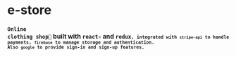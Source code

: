 # e-store

#### <code>Online clothing shop🛒</code> built with <code>react⚛️</code> and <code>redux<code>, integrated with <code>stripe-api</code> to handle payments, <code>firebase</code> to manage storage and authentication. Also <code>google</code> to provide sign-in and sign-up features.
